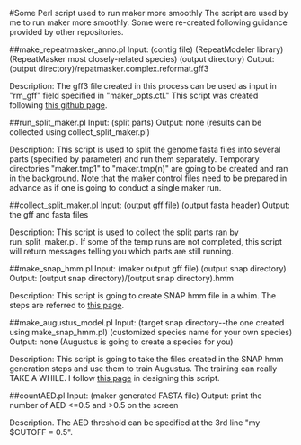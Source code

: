 #Some Perl script used to run maker more smoothly
The script are used by me to run maker more smoothly. Some were re-created following guidance provided by other repositories.

##make_repeatmasker_anno.pl
	Input: (contig file) (RepeatModeler library) (RepeatMasker most closely-related species) (output directory)
	Output: (output directory)/repatmasker.complex.reformat.gff3

Description: The gff3 file created in this process can be used as input in "rm_gff" field specified in "maker_opts.ctl." This script was created following [this github page](https://gist.github.com/darencard/bb1001ac1532dd4225b030cf0cd61ce2).

##run_split_maker.pl
	Input: (split parts)
	Output: none (results can be collected using collect_split_maker.pl)

Description: This script is used to split the genome fasta files into several parts (specified by <split parts> parameter) and run them separately. Temporary directories "maker.tmp1" to "maker.tmp(n)" are going to be created and ran in the background. Note that the maker control files need to be prepared in advance as if one is going to conduct a single maker run.

##collect_split_maker.pl
	Input: (output gff file) (output fasta header)
	Output: the gff and fasta files

Description: This script is used to collect the split parts ran by run_split_maker.pl. If some of the temp runs are not completed, this script will return messages telling you which parts are still running.

##make_snap_hmm.pl
	Input: (maker output gff file) (output snap directory)
	Output: (output snap directory)/(output snap directory).hmm

Description: This script is going to create SNAP hmm file in a whim. The steps are referred to [this page](https://reslp.github.io/blog/My-MAKER-Pipeline/).

##make_augustus_model.pl
	Input: (target snap directory--the one created using make_snap_hmm.pl) (customized species name for your own species)
	Output: none (Augustus is going to create a species for you)

Description: This script is going to take the files created in the SNAP hmm generation steps and use them to train Augustus. The training can really TAKE A WHILE. I follow [this page](https://reslp.github.io/blog/My-MAKER-Pipeline/) in designing this script.

##countAED.pl
	Input: (maker generated FASTA file)
	Output: print the number of AED <=0.5 and >0.5 on the screen

Description. The AED threshold can be specified at the 3rd line "my $CUTOFF = 0.5".
